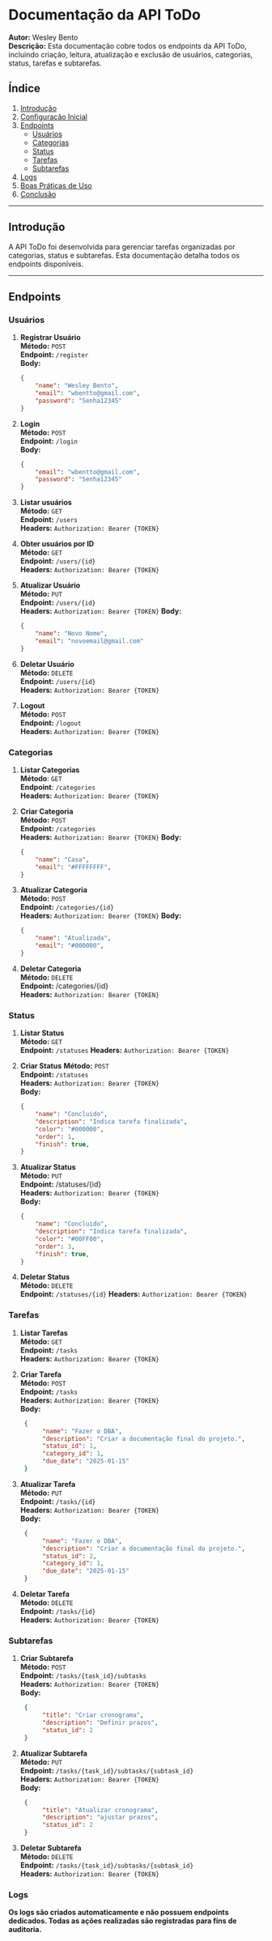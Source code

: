 # Documentação da API ToDo

**Autor:** Wesley Bento  
**Descrição:** Esta documentação cobre todos os endpoints da API ToDo, incluindo criação, leitura, atualização e exclusão de usuários, categorias, status, tarefas e subtarefas.

## **Índice**
1. [Introdução](#introdução)
2. [Configuração Inicial](#configuração-inicial)
5. [Endpoints](#endpoints)
    - [Usuários](#usuários)
    - [Categorias](#categorias)
    - [Status](#status)
    - [Tarefas](#tarefas)
    - [Subtarefas](#subtarefas)
6. [Logs](#logs)
7. [Boas Práticas de Uso](#boas-práticas-de-uso)
8. [Conclusão](#conclusão)

---

## Introdução

A API ToDo foi desenvolvida para gerenciar tarefas organizadas por categorias, status e subtarefas. Esta documentação detalha todos os endpoints disponíveis.

---

## Endpoints

### **Usuários**
1. **Registrar Usuário**  
   **Método:** `POST`  
   **Endpoint:** `/register`  
   **Body:**
   ```json
   {
       "name": "Wesley Bento",
       "email": "wbentto@gmail.com",
       "password": "Senha12345"
   }

2. **Login**  
   **Método:** `POST`  
   **Endpoint:** `/login`  
   **Body:**
   ```json
   {
       "email": "wbentto@gmail.com",
       "password": "Senha12345"
   }

3. **Listar usuários**  
   **Método:** `GET`  
   **Endpoint:** `/users`  
   **Headers:** `Authorization: Bearer {TOKEN}`
   

4. **Obter usuários por ID**  
   **Método:** `GET`  
   **Endpoint:** `/users/{id}`  
   **Headers:** `Authorization: Bearer {TOKEN}`


5. **Atualizar Usuário**  
   **Método:** `PUT`  
   **Endpoint:** `/users/{id}`  
   **Headers:** `Authorization: Bearer {TOKEN}`
   **Body:**
   ```json
   {
       "name": "Novo Nome",
       "email": "novoemail@gmail.com"
   }

6. **Deletar Usuário**  
   **Método:** `DELETE`  
   **Endpoint:** `/users/{id}`  
   **Headers:** `Authorization: Bearer {TOKEN}`


7. **Logout**  
   **Método:** `POST`  
   **Endpoint:** `/logout`  
   **Headers:** `Authorization: Bearer {TOKEN}`

### **Categorias**
1.  **Listar Categorias**   
    **Método**: `GET`   
    **Endpoint**: `/categories`     
    **Headers:** `Authorization: Bearer {TOKEN}`    


2. **Criar Categoria**  
    **Método:** `POST`   
   **Endpoint:** `/categories`  
   **Headers:** `Authorization: Bearer {TOKEN}`
   **Body:**
   ```json
   {
       "name": "Casa",
       "email": "#FFFFFFFF",
   }

3. **Atualizar Categoria**  
   **Método:** `POST`   
   **Endpoint:** `/categories/{id}`  
   **Headers:** `Authorization: Bearer {TOKEN}`
   **Body:**
   ```json
   {
       "name": "Atualizada",
       "email": "#000000",
   }


4. **Deletar Categoria**  
   **Método:** `DELETE`    
   **Endpoint:** /categories/{id}  
   **Headers:** `Authorization: Bearer {TOKEN}`

### **Status**
1. **Listar Status**    
   **Método:** `GET`    
   **Endpoint:** `/statuses` 
   **Headers:** `Authorization: Bearer {TOKEN}` 


2. **Criar Status** 
   **Método:** `POST`   
   **Endpoint:** `/statuses`    
   **Headers:** `Authorization: Bearer {TOKEN}`     
   **Body:**
   ```json
   {
       "name": "Concluido",
       "description": "Indica tarefa finalizada",
       "color": "#000000",
       "order": 1,
       "finish": true,
   }

3. **Atualizar Status**  
   **Método:** `PUT`  
   **Endpoint:** /statuses/{id}  
   **Headers:** `Authorization: Bearer {TOKEN}`  
   **Body:**
   ```json
   {
       "name": "Concluido",
       "description": "Indica tarefa finalizada",
       "color": "#00FF00",
       "order": 3,
       "finish": true,
   }

4. **Deletar Status**  
   **Método:** `DELETE`  
   **Endpoint:** `/statuses/{id}`
   **Headers:** `Authorization: Bearer {TOKEN}`

### **Tarefas**
1. **Listar Tarefas**  
   **Método:** `GET`  
   **Endpoint:** `/tasks`  
   **Headers:** `Authorization: Bearer {TOKEN}`


2. **Criar Tarefa**  
   **Método:** `POST`  
   **Endpoint:** `/tasks`  
   **Headers:** `Authorization: Bearer {TOKEN}`  
   **Body:**
   ```json
    {
         "name": "Fazer o DBA",
         "description": "Criar a documentação final do projeto.",
         "status_id": 1,
         "category_id": 1,
         "due_date": "2025-01-15"
    }
   

3. **Atualizar Tarefa**  
   **Método:** `PUT`  
   **Endpoint:** `/tasks/{id}`  
   **Headers:** `Authorization: Bearer {TOKEN}`  
   **Body:**
   ```json
    {
         "name": "Fazer o DBA",
         "description": "Criar a documentação final do projeto.",
         "status_id": 2,
         "category_id": 1,
         "due_date": "2025-01-15"
    }

4. **Deletar Tarefa**    
   **Método:** `DELETE`  
   **Endpoint:** `/tasks/{id}`   
   **Headers:** `Authorization: Bearer {TOKEN}`

### **Subtarefas**
1. **Criar Subtarefa**  
   **Método:** `POST`  
   **Endpoint:** `/tasks/{task_id}/subtasks`  
   **Headers:** `Authorization: Bearer {TOKEN}`  
   **Body:**
   ```json
    {
         "title": "Criar cronograma",
         "description": "Definir prazos",
         "status_id": 2
    }

2. **Atualizar Subtarefa**  
   **Método:** `PUT`  
   **Endpoint:** `/tasks/{task_id}/subtasks/{subtask_id}`  
   **Headers:** `Authorization: Bearer {TOKEN}`  
   **Body:**
   ```json
    {
         "title": "Atualizar cronograma",
         "description": "ajustar prazos",
         "status_id": 2
    }

3. **Deletar Subtarefa**    
   **Método:** `DELETE`  
   **Endpoint:** `/tasks/{task_id}/subtasks/{subtask_id}`   
   **Headers:** `Authorization: Bearer {TOKEN}`

   
### **Logs**
**Os logs são criados automaticamente e não possuem endpoints dedicados. Todas as ações realizadas são registradas para fins de auditoria.**
